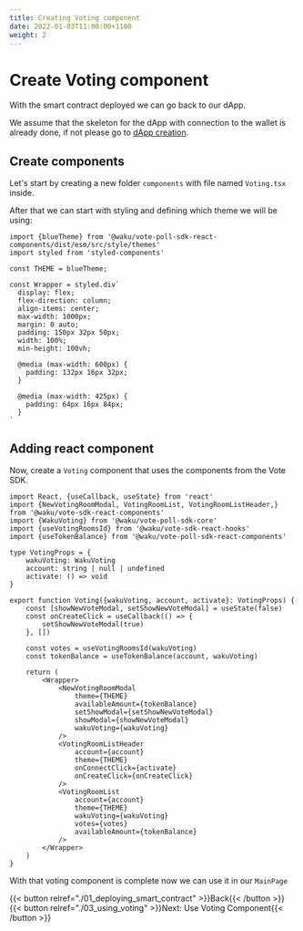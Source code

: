 ```yaml
---
title: Creating Voting component
date: 2022-01-03T11:00:00+1100
weight: 2
---
```


# Create Voting component

With the smart contract deployed we can go back to our dApp.

We assume that the skeleton for the dApp with connection to the wallet is already done, if not please go
to [dApp creation](/docs/guides/vote_poll_sdk/dapp_creation/).

## Create components

Let's start by creating a new folder `components` with file named `Voting.tsx` inside.

After that we can start with styling and defining which theme we will be using:

```tsx
import {blueTheme} from '@waku/vote-poll-sdk-react-components/dist/esm/src/style/themes'
import styled from 'styled-components'

const THEME = blueTheme;

const Wrapper = styled.div`
  display: flex;
  flex-direction: column;
  align-items: center;
  max-width: 1000px;
  margin: 0 auto;
  padding: 150px 32px 50px;
  width: 100%;
  min-height: 100vh;

  @media (max-width: 600px) {
    padding: 132px 16px 32px;
  }

  @media (max-width: 425px) {
    padding: 64px 16px 84px;
  }
`
```

## Adding react component

Now, create a `Voting` component that uses the components from the Vote SDK.

```tsx
import React, {useCallback, useState} from 'react'
import {NewVotingRoomModal, VotingRoomList, VotingRoomListHeader,} from '@waku/vote-sdk-react-components'
import {WakuVoting} from '@waku/vote-poll-sdk-core'
import {useVotingRoomsId} from '@waku/vote-sdk-react-hooks'
import {useTokenBalance} from '@waku/vote-poll-sdk-react-components'

type VotingProps = {
    wakuVoting: WakuVoting
    account: string | null | undefined
    activate: () => void
}

export function Voting({wakuVoting, account, activate}: VotingProps) {
    const [showNewVoteModal, setShowNewVoteModal] = useState(false)
    const onCreateClick = useCallback(() => {
        setShowNewVoteModal(true)
    }, [])

    const votes = useVotingRoomsId(wakuVoting)
    const tokenBalance = useTokenBalance(account, wakuVoting)

    return (
        <Wrapper>
            <NewVotingRoomModal
                theme={THEME}
                availableAmount={tokenBalance}
                setShowModal={setShowNewVoteModal}
                showModal={showNewVoteModal}
                wakuVoting={wakuVoting}
            />
            <VotingRoomListHeader
                account={account}
                theme={THEME}
                onConnectClick={activate}
                onCreateClick={onCreateClick}
            />
            <VotingRoomList
                account={account}
                theme={THEME}
                wakuVoting={wakuVoting}
                votes={votes}
                availableAmount={tokenBalance}
            />
        </Wrapper>
    )
}
```

With that voting component is complete now we can use it in our `MainPage`

{{< button relref="./01_deploying_smart_contract"  >}}Back{{< /button >}}
{{< button relref="./03_using_voting"  >}}Next: Use Voting Component{{< /button >}}

